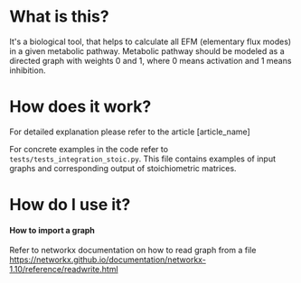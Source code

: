 # What is this?
It's a biological tool, that helps to calculate all
EFM (elementary flux modes) in a given metabolic pathway.
Metabolic pathway should be modeled as a directed graph
with weights 0 and 1, where 0 means activation and
1 means inhibition.

# How does it work?
For detailed explanation please refer to the article [article_name]


For concrete examples in the code refer to `tests/tests_integration_stoic.py`.
This file contains examples of input graphs and
corresponding output of stoichiometric matrices.

# How do I use it?
#### How to import a graph
Refer to networkx documentation on how to read graph from a file
https://networkx.github.io/documentation/networkx-1.10/reference/readwrite.html




